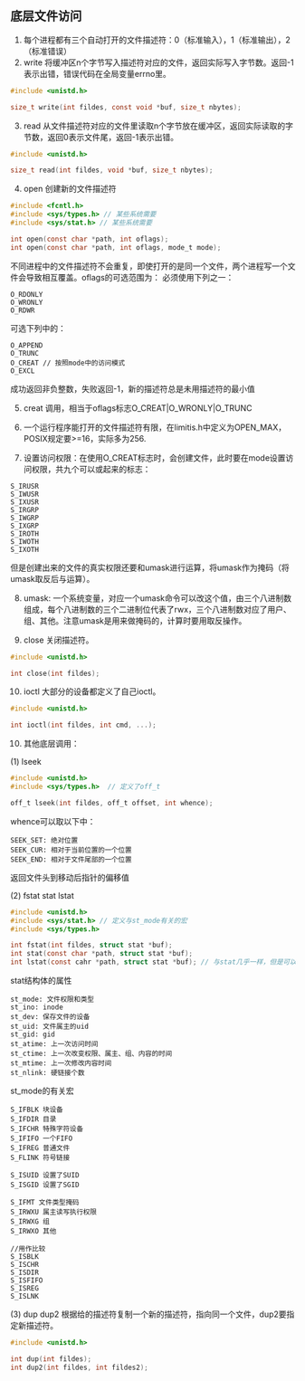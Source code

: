 ## 底层文件访问

1. 每个进程都有三个自动打开的文件描述符：0（标准输入），1（标准输出），2（标准错误）
2. write 将缓冲区n个字节写入描述符对应的文件，返回实际写入字节数。返回-1表示出错，错误代码在全局变量errno里。
```c
#include <unistd.h>

size_t write(int fildes, const void *buf, size_t nbytes);
```
3. read 从文件描述符对应的文件里读取n个字节放在缓冲区，返回实际读取的字节数，返回0表示文件尾，返回-1表示出错。
```c
#include <unistd.h>

size_t read(int fildes, void *buf, size_t nbytes);
```

4. open 创建新的文件描述符
```c
#include <fcntl.h>
#include <sys/types.h> // 某些系统需要
#include <sys/stat.h> // 某些系统需要

int open(const char *path, int oflags);
int open(const char *path, int oflags, mode_t mode);
```
不同进程中的文件描述符不会重复，即使打开的是同一个文件，两个进程写一个文件会导致相互覆盖。oflags的可选范围为：
必须使用下列之一：
```
O_RDONLY
O_WRONLY
O_RDWR
```
可选下列中的：
```
O_APPEND
O_TRUNC
O_CREAT // 按照mode中的访问模式
O_EXCL 
```
成功返回非负整数，失败返回-1，新的描述符总是未用描述符的最小值

5. creat 调用，相当于oflags标志O_CREAT|O_WRONLY|O_TRUNC

6. 一个运行程序能打开的文件描述符有限，在limitis.h中定义为OPEN_MAX，POSIX规定要>=16，实际多为256.

7. 设置访问权限：在使用O_CREAT标志时，会创建文件，此时要在mode设置访问权限，共九个可以或起来的标志：
```
S_IRUSR
S_IWUSR
S_IXUSR
S_IRGRP
S_IWGRP
S_IXGRP
S_IROTH
S_IWOTH
S_IXOTH
```
但是创建出来的文件的真实权限还要和umask进行运算，将umask作为掩码（将umask取反后与运算）。

8. umask: 一个系统变量，对应一个umask命令可以改这个值，由三个八进制数组成，每个八进制数的三个二进制位代表了rwx，三个八进制数对应了用户、组、其他。注意umask是用来做掩码的，计算时要用取反操作。

9. close 关闭描述符。
```c
#include <unistd.h>

int close(int fildes);
```

10. ioctl 大部分的设备都定义了自己ioctl。
```c
#include <unistd.h>

int ioctl(int fildes, int cmd, ...);
```

10. 其他底层调用：

(1) lseek
```c
#include <unistd.h>
#include <sys/types.h>  // 定义了off_t

off_t lseek(int fildes, off_t offset, int whence);
```
whence可以取以下中：
```
SEEK_SET: 绝对位置
SEEK_CUR: 相对于当前位置的一个位置
SEEK_END: 相对于文件尾部的一个位置
```
返回文件头到移动后指针的偏移值

(2) fstat stat lstat
```c
#include <unistd.h>
#include <sys/stat.h> // 定义与st_mode有关的宏
#include <sys/types.h>

int fstat(int fildes, struct stat *buf);
int stat(const char *path, struct stat *buf);
int lstat(const cahr *path, struct stat *buf); // 与stat几乎一样，但是可以用来返回符号链接本身的信息
```

stat结构体的属性
```
st_mode: 文件权限和类型
st_ino: inode
st_dev: 保存文件的设备
st_uid: 文件属主的uid
st_gid: gid
st_atime: 上一次访问时间
st_ctime: 上一次改变权限、属主、组、内容的时间
st_mtime: 上一次修改内容时间
st_nlink: 硬链接个数
```

st_mode的有关宏
```
S_IFBLK 块设备
S_IFDIR 目录
S_IFCHR 特殊字符设备
S_IFIFO 一个FIFO
S_IFREG 普通文件
S_FLINK 符号链接

S_ISUID 设置了SUID
S_ISGID 设置了SGID

S_IFMT 文件类型掩码
S_IRWXU 属主读写执行权限
S_IRWXG 组
S_IRWXO 其他

//用作比较
S_ISBLK
S_ISCHR
S_ISDIR
S_ISFIFO
S_ISREG
S_ISLNK
```

(3) dup dup2 根据给的描述符复制一个新的描述符，指向同一个文件，dup2要指定新描述符。
```c
#include <unistd.h>

int dup(int fildes);
int dup2(int fildes, int fildes2);
```